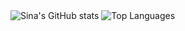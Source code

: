 <!--
[![Sina Kamali's stats](https://github-readme-stats.vercel.app/api?username=kamali-sina&theme=synthwave&card_width=369&count_private=true&include_all_commits=true&show_icons=true)](https://github-readme-stats.vercel.app/) 
[![Top Langs](https://github-readme-stats.vercel.app/api/top-langs/?username=kamali-sina&layout=compact&card_width=350&langs_count=8&hide=css,html,jupyter,%20notebook,javascript,tex,Assembly,Makefile&theme=synthwave)](https://github.com/anuraghazra/github-readme-stats)


**PapaSinku/PapaSinku** is a ✨ _special_ ✨ repository because its `README.md` (this file) appears on your GitHub profile.

Here are some ideas to get you started:

- 🔭 I’m currently working on ...
- 🌱 I’m currently learning ...
- 👯 I’m looking to collaborate on ...
- 🤔 I’m looking for help with ...
- 💬 Ask me about ...
- 📫 How to reach me: ...
- 😄 Pronouns: ...
- ⚡ Fun fact: ...
-->

<picture>
  <source media="(prefers-color-scheme: dark)" srcset="https://github-readme-stats.vercel.app/api?username=kamali-sina&card_width=369&count_private=true&include_all_commits=true&show_icons=true">
  <source media="(prefers-color-scheme: light)" srcset="https://github-readme-stats.vercel.app/api?username=kamali-sina&card_width=369&count_private=true&include_all_commits=true&show_icons=true">
  <img alt="Sina's GitHub stats" src="https://github-readme-stats.vercel.app/api?username=kamali-sina&card_width=369&count_private=true&include_all_commits=true&show_icons=true">
</picture>

<picture>
  <source media="(prefers-color-scheme: dark)" srcset="https://github-readme-stats.vercel.app/api/top-langs/?username=kamali-sina&layout=compact&card_width=350&langs_count=8&hide=css,html,jupyter,%20notebook,javascript,tex,Assembly,Makefile&theme=synthwave">
  <source media="(prefers-color-scheme: light)" srcset="https://github-readme-stats.vercel.app/api/top-langs/?username=kamali-sina&layout=compact&card_width=350&langs_count=8&hide=css,html,jupyter,%20notebook,javascript,tex,Assembly,Makefile&theme=synthwave">
  <img alt="Top Languages" src="https://github-readme-stats.vercel.app/api/top-langs/?username=kamali-sina&layout=compact&card_width=350&langs_count=8&hide=css,html,jupyter,%20notebook,javascript,tex,Assembly,Makefile&theme=synthwave">
</picture>
